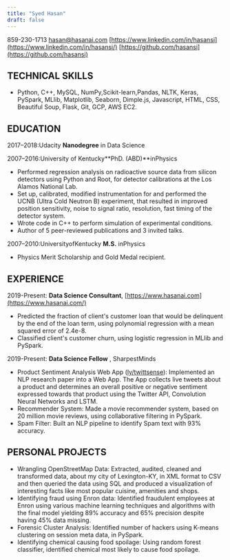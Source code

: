 ```yaml
---
title: "Syed Hasan"
draft: false
---
```



859-230-1713  [hasan@hasanai.com](mailto:hasan@hasanai.com) [https://www.linkedin.com/in/hasansi](https://www.linkedin.com/in/hasansi/)  [https://github.com/hasansi](https://github.com/hasansi)

## TECHNICAL SKILLS

- Python, C++, MySQL, NumPy,Scikit-learn,Pandas, NLTK, Keras, PySpark, MLlib, Matplotlib, Seaborn, Dimple.js, Javascript, HTML, CSS, Beautiful Soup, Flask, Git, GCP, AWS EC2.

## EDUCATION

2017–2018:Udacity **Nanodegree** in Data Science

2007–2016:University of Kentucky**PhD. (ABD)**inPhysics

- Performed regression analysis on radioactive source data from silicon detectors using Python and Root, for detector calibrations at the Los Alamos National Lab.
- Set up, calibrated, modified instrumentation for and performed the UCNB (Ultra Cold Neutron B) experiment, that resulted in improved position sensitivity, noise to signal ratio, resolution, fast timing of the detector system.
- Wrote code in C++ to perform simulation of experimental conditions.
- Author of 5 peer-reviewed publications and 3 invited talks.

2007–2010:UniversityofKentucky **M.S.** inPhysics

- Physics Merit Scholarship and Gold Medal recipient.

## EXPERIENCE

2019-Present: **Data Science Consultant**, [https://www.hasanai.com](https://www.hasanai.com/)

- Predicted the fraction of client&#39;s customer loan that would be delinquent by the end of the loan term, using polynomial regression with a mean squared error of 2.4e-8.
- Classified client&#39;s customer churn, using logistic regression in MLlib and PySpark.

 2019-Present: **Data Science Fellow** , SharpestMinds

- Product Sentiment Analysis Web App ([ly/twittsense](http://bit.ly/twittsense)): Implemented an NLP research paper into a Web App. The App collects live tweets about a product and determines an overall positive or negative sentiment expressed towards that product using the Twitter API, Convolution Neural Networks and LSTM.
- Recommender System: Made a movie recommender system, based on 20 million movie reviews, using collaborative filtering in PySpark.
- Spam Filter: Built an NLP pipeline to identify Spam text with 93% accuracy.

## PERSONAL PROJECTS

- Wrangling OpenStreetMap Data: Extracted, audited, cleaned and transformed data, about my city of Lexington-KY, in XML format to CSV and then queried the data using SQL and produced a visualization of interesting facts like most popular cuisine, amenities and shops.
- Identifying fraud using Enron data: Identified fraudulent employees at Enron using various machine learning techniques and algorithms with the final model yielding 89% accuracy and 65% precision despite having 45% data missing.
- Forensic Cluster Analysis: Identified number of hackers using K-means clustering on session meta data, in PySpark.
- Identifying chemical causing food spoilage: Using random forest classifier, identified chemical most likely to cause food spoilage.
